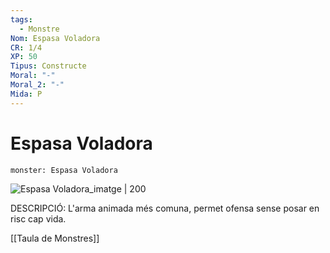 ```yaml
---
tags:
  - Monstre
Nom: Espasa Voladora
CR: 1/4
XP: 50
Tipus: Constructe
Moral: "-"
Moral_2: "-"
Mida: P
---
```

# Espasa Voladora

```statblock
monster: Espasa Voladora
```

![Espasa Voladora_imatge | 200](https://www.dndbeyond.com/avatars/thumbnails/30761/834/1000/1000/638061095632921781.png)

DESCRIPCIÓ: 
L'arma animada més comuna, permet ofensa sense posar en risc cap vida.

[[Taula de Monstres]]

